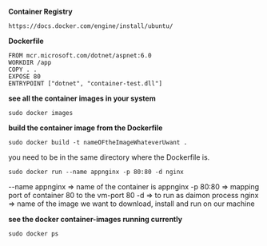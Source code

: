 **Container Registry**
```
https://docs.docker.com/engine/install/ubuntu/
```

**Dockerfile**
```
FROM mcr.microsoft.com/dotnet/aspnet:6.0
WORKDIR /app
COPY . .
EXPOSE 80
ENTRYPOINT ["dotnet", "container-test.dll"]
```

**see all the container images in your system**
```
sudo docker images
```

**build the container image from the Dockerfile**
```
sudo docker build -t nameOFtheImageWhateverUwant .
```
you need to be in the same directory where the Dockerfile is.


```
sudo docker run --name appnginx -p 80:80 -d nginx
```
--name appnginx   => name of the container is appnginx
-p 80:80          => mapping port of container 80 to the vm-port 80
-d                => to run as daimon process
nginx             => name of the image we want to download, install and run on our machine


**see the docker container-images running currently**
```
sudo docker ps
```


```
```
